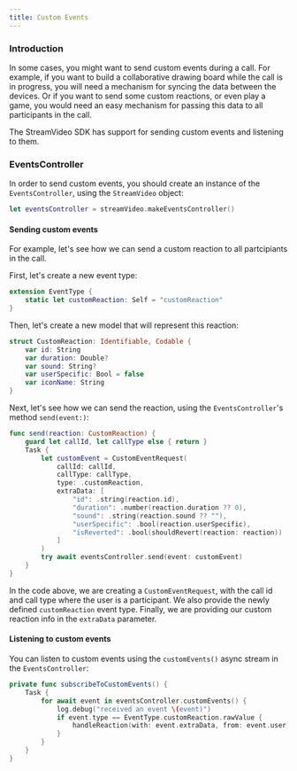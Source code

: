 ```yaml
---
title: Custom Events
---
```


### Introduction

In some cases, you might want to send custom events during a call. For example, if you want to build a collaborative drawing board while the call is in progress, you will need a mechanism for syncing the data between the devices. Or if you want to send some custom reactions, or even play a game, you would need an easy mechanism for passing this data to all participants in the call.

The StreamVideo SDK has support for sending custom events and listening to them.

### EventsController

In order to send custom events, you should create an instance of the `EventsController`, using the `StreamVideo` object:

```swift
let eventsController = streamVideo.makeEventsController()
```

#### Sending custom events

For example, let's see how we can send a custom reaction to all partcipiants in the call.

First, let's create a new event type:

```swift
extension EventType {
    static let customReaction: Self = "customReaction"
}
```

Then, let's create a new model that will represent this reaction:

```swift
struct CustomReaction: Identifiable, Codable {
    var id: String
    var duration: Double?
    var sound: String?
    var userSpecific: Bool = false
    var iconName: String
}
```

Next, let's see how we can send the reaction, using the `EventsController`'s method `send(event:)`:

```swift
func send(reaction: CustomReaction) {
    guard let callId, let callType else { return }
    Task {
        let customEvent = CustomEventRequest(
            callId: callId,
            callType: callType,
            type: .customReaction,
            extraData: [
                "id": .string(reaction.id),
                "duration": .number(reaction.duration ?? 0),
                "sound": .string(reaction.sound ?? ""),
                "userSpecific": .bool(reaction.userSpecific),
                "isReverted": .bool(shouldRevert(reaction: reaction))
            ]
        )
        try await eventsController.send(event: customEvent)
    }
}
```

In the code above, we are creating a `CustomEventRequest`, with the call id and call type where the user is a participant. We also provide the newly defined `customReaction` event type. Finally, we are providing our custom reaction info in the `extraData` parameter.

#### Listening to custom events

You can listen to custom events using the `customEvents()` async stream in the `EventsController`:

```swift
private func subscribeToCustomEvents() {
    Task {
        for await event in eventsController.customEvents() {
            log.debug("received an event \(event)")
            if event.type == EventType.customReaction.rawValue {
                handleReaction(with: event.extraData, from: event.user)
            }            
        }
    }        
}
```